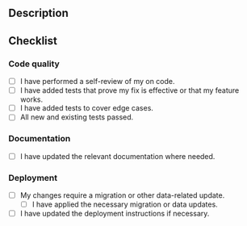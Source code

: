 <!--
Check the following when creating a pull request:
* Did you add a proper title?
  * Use the conventional commit format (https://www.conventionalcommits.org/en/v1.0.0/#summary)
  * Describe the change that is being made.
  * No punctuation
-->

## Description

<!-- Describe the changes that are being made in this pull request  -->

## Checklist

### Code quality
- [ ] I have performed a self-review of my on code.
- [ ] I have added tests that prove my fix is effective or that my feature works.
- [ ] I have added tests to cover edge cases.
- [ ] All new and existing tests passed.

### Documentation
- [ ] I have updated the relevant documentation where needed.

### Deployment
- [ ] My changes require a migration or other data-related update.
  - [ ] I have applied the necessary migration or data updates.
- [ ] I have updated the deployment instructions if necessary.
